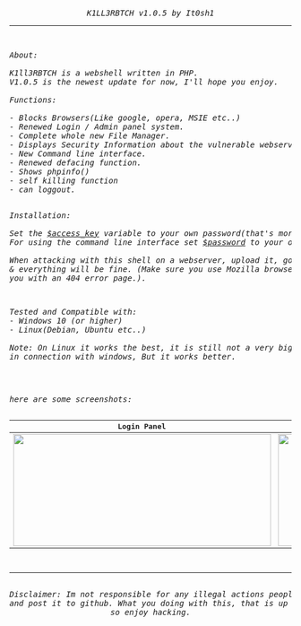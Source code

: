 <h6 align="center"> 
<pre>

<p align="center">K1LL3RBTCH v1.0.5 by It0sh1</p><hr>
<p align="left">About:<br><br>K1ll3RBTCH is a webshell written in PHP.
V1.0.5 is the newest update for now, I'll hope you enjoy.<br><br>Functions:<br>
- Blocks Browsers(Like google, opera, MSIE etc..)
- Renewed Login / Admin panel system.
- Complete whole new File Manager.
- Displays Security Information about the vulnerable webserver.
- New Command line interface.
- Renewed defacing function.
- Shows phpinfo()
- self killing function
- can loggout.
</p><p align="left">
Installation:<br> 
Set the <ins>$access_key</ins> variable to your own password(that's more secure).
For using the command line interface set <ins>$password</ins> to your own.<br>
When attacking with this shell on a webserver, upload it, go to the file, login
& everything will be fine. (Make sure you use Mozilla browser, otherwise it blocks
you with an 404 error page.).
</p>
<p align="left">Tested and Compatible with:
- Windows 10 (or higher)
- Linux(Debian, Ubuntu etc..)<br>
Note: On Linux it works the best, it is still not a very big problem
in connection with windows, But it works better.</p>
<p align="left">
here are some screenshots:


Login Panel                | Admin Panel
:-------------------------:|:-------------------------:
<img src="https://user-images.githubusercontent.com/52290766/161371167-dcdee6e9-ada5-4a09-9e61-67870373dea3.png" width="460" height="200" />  |  <img src="https://user-images.githubusercontent.com/52290766/161838799-ec112662-3275-4099-9e84-9d67068da4eb.png" width="460" height="200" />
<hr>
Disclaimer: Im not responsible for any illegal actions people make with this kinda stuff. I only develop
and post it to github. What you doing with this, that is up to you. but obviously people do not listen, 
so enjoy hacking.
</p>
</pre>
</h6>


